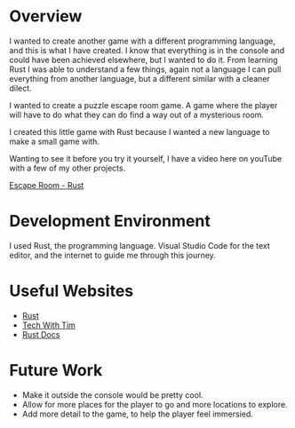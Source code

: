 # Overview

I wanted to create another game with a different programming language, and this is what I have created. I know that everything is in the console and could have been achieved elsewhere, but I wanted to do it. From learning Rust I was able to understand a few things, again not a language I can pull everything from another language, but a different similar with a cleaner dilect.

I wanted to create a puzzle escape room game. A game where the player will have to do what they can do find a way out of a mysterious room. 

I created this little game with Rust because I wanted a new language to make a small game with. 

Wanting to see it before you try it yourself, I have a video here on youTube with a few of my other projects. 

[Escape Room - Rust](https://youtu.be/YNhbyE-xqO0)

# Development Environment

I used Rust, the programming language. Visual Studio Code for the text editor, and the internet to guide me through this journey. 

# Useful Websites

* [Rust](https://www.rust-lang.org/)
* [Tech With Tim](https://youtu.be/T_KrYLW4jw8)
* [Rust Docs](https://doc.rust-lang.org/book/title-page.html)

# Future Work

* Make it outside the console would be pretty cool. 
* Allow for more places for the player to go and more locations to explore.
* Add more detail to the game, to help the player feel immersied. 